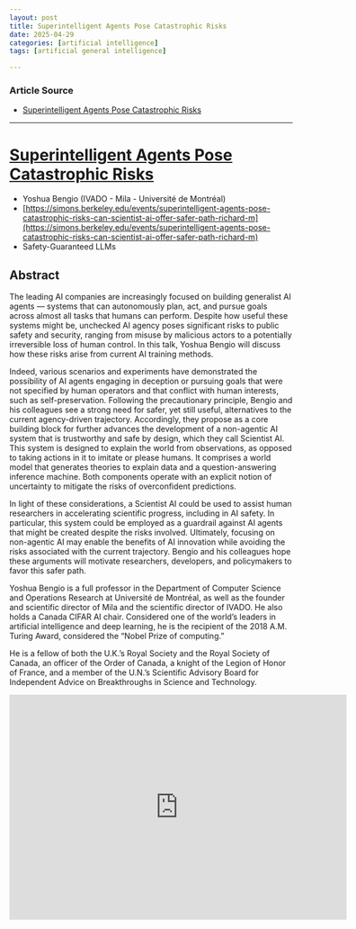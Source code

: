 ```yaml
---
layout: post
title: Superintelligent Agents Pose Catastrophic Risks  
date: 2025-04-29
categories: [artificial intelligence]
tags: [artificial general intelligence]

---
```


### Article Source


* [Superintelligent Agents Pose Catastrophic Risks](https://www.youtube.com/watch?v=g0ljOgBo5uY)

---


# [Superintelligent Agents Pose Catastrophic Risks](https://www.youtube.com/watch?v=g0ljOgBo5uY)


* Yoshua Bengio (IVADO - Mila - Université de Montréal)
* [https://simons.berkeley.edu/events/superintelligent-agents-pose-catastrophic-risks-can-scientist-ai-offer-safer-path-richard-m](https://simons.berkeley.edu/events/superintelligent-agents-pose-catastrophic-risks-can-scientist-ai-offer-safer-path-richard-m)
* Safety-Guaranteed LLMs

## Abstract

The leading AI companies are increasingly focused on building generalist AI agents — systems that can autonomously plan, act, and pursue goals across almost all tasks that humans can perform. Despite how useful these systems might be, unchecked AI agency poses significant risks to public safety and security, ranging from misuse by malicious actors to a potentially irreversible loss of human control. In this talk, Yoshua Bengio will discuss how these risks arise from current AI training methods. 

Indeed, various scenarios and experiments have demonstrated the possibility of AI agents engaging in deception or pursuing goals that were not specified by human operators and that conflict with human interests, such as self-preservation. Following the precautionary principle, Bengio and his colleagues see a strong need for safer, yet still useful, alternatives to the current agency-driven trajectory. Accordingly, they propose as a core building block for further advances the development of a non-agentic AI system that is trustworthy and safe by design, which they call Scientist AI. This system is designed to explain the world from observations, as opposed to taking actions in it to imitate or please humans. It comprises a world model that generates theories to explain data and a question-answering inference machine. Both components operate with an explicit notion of uncertainty to mitigate the risks of overconfident predictions. 

In light of these considerations, a Scientist AI could be used to assist human researchers in accelerating scientific progress, including in AI safety. In particular, this system could be employed as a guardrail against AI agents that might be created despite the risks involved. Ultimately, focusing on non-agentic AI may enable the benefits of AI innovation while avoiding the risks associated with the current trajectory. Bengio and his colleagues hope these arguments will motivate researchers, developers, and policymakers to favor this safer path.

Yoshua Bengio is a full professor in the Department of Computer Science and Operations Research at Université de Montréal, as well as the founder and scientific director of Mila and the scientific director of IVADO. He also holds a Canada CIFAR AI chair. Considered one of the world’s leaders in artificial intelligence and deep learning, he is the recipient of the 2018 A.M. Turing Award, considered the “Nobel Prize of computing.”

He is a fellow of both the U.K.’s Royal Society and the Royal Society of Canada, an officer of the Order of Canada, a knight of the Legion of Honor of France, and a member of the U.N.’s Scientific Advisory Board for Independent Advice on Breakthroughs in Science and Technology.

<iframe width="600" height="400" src="https://www.youtube.com/embed/g0ljOgBo5uY?si=voohAjhdFkzR9bXt" title="YouTube video player" frameborder="0" allow="accelerometer; autoplay; clipboard-write; encrypted-media; gyroscope; picture-in-picture; web-share" referrerpolicy="strict-origin-when-cross-origin" allowfullscreen></iframe>


